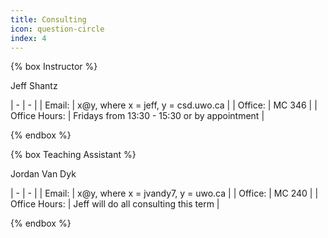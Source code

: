 ```yaml
---
title: Consulting
icon: question-circle
index: 4
---
```


{% box Instructor %}

Jeff Shantz

| - | - |
| Email: | x@y, where x = jeff, y = csd.uwo.ca |
| Office: | MC 346 |
| Office Hours: | Fridays from 13:30 - 15:30 or by appointment |

{% endbox %}

{% box Teaching Assistant %}

Jordan Van Dyk

| - | - |
| Email: | x@y, where x = jvandy7, y = uwo.ca |
| Office: | MC 240 |
| Office Hours: | Jeff will do all consulting this term |

{% endbox %}
